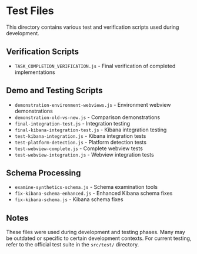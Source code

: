 # Test Files

This directory contains various test and verification scripts used during development.

## Verification Scripts
- `TASK_COMPLETION_VERIFICATION.js` - Final verification of completed implementations

## Demo and Testing Scripts
- `demonstration-environment-webviews.js` - Environment webview demonstrations
- `demonstration-old-vs-new.js` - Comparison demonstrations
- `final-integration-test.js` - Integration testing
- `final-kibana-integration-test.js` - Kibana integration testing
- `test-kibana-integration.js` - Kibana integration tests
- `test-platform-detection.js` - Platform detection tests
- `test-webview-complete.js` - Complete webview tests
- `test-webview-integration.js` - Webview integration tests

## Schema Processing
- `examine-synthetics-schema.js` - Schema examination tools
- `fix-kibana-schema-enhanced.js` - Enhanced Kibana schema fixes
- `fix-kibana-schema.js` - Kibana schema fixes

## Notes

These files were used during development and testing phases. Many may be outdated or specific to certain development contexts. For current testing, refer to the official test suite in the `src/test/` directory.
